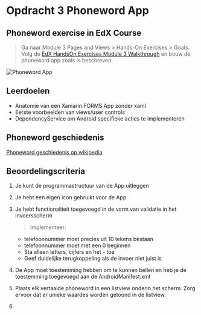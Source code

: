 # Opdracht 3 Phoneword App

## Phoneword exercise in EdX Course

> Ga naar Module 3 Pages and Views > Hands-On Exercises > Goals.
Volg de [EdX HandsOn Exercises Module 3 Walkthrough](https://courses.edx.org/courses/course-v1:Microsoft+DEV215x+1T2016/courseware/04c272628e46433fa77f081f050ed9f4/ac997ad219294470a9d9e4109f517012/?activate_block_id=block-v1%3AMicrosoft%2BDEV215x%2B1T2016%2Btype%40sequential%2Bblock%40ac997ad219294470a9d9e4109f517012) en bouw de phoneword app zoals is beschreven. 


![Phoneword App](https://github.com/ictacademiekw1c/opdrachten-repository/blob/master/xamarin/images/phoneword.png?raw=true)


## Leerdoelen
- Anatomie van een Xamarin.FORMS App zonder xaml
- Eerste voorbeelden van views/user controls
- DependencyService om Android specifieke acties te implementeren

## Phoneword geschiedenis
[Phoneword geschiedenis op wikipedia](https://en.wikipedia.org/wiki/Telephone_keypad)


## Beoordelingscriteria
1. Je kunt de programmastructuur van de App uitleggen
2. Je hebt een eigen icon gebruikt voor de App
3. Je hebt functionaliteit toegevoegd in de vorm van validatie in het invoersscherm
   > Implementeer:
   - telefoonnummer moet precies uit 10 tekens bestaan
   - telefoonnummer moet met een 0 beginnen
   - Sta alleen letters, cijfers en het - toe
   - Geef duidelijke terugkoppeling als de invoer niet juist is 

4. De App moet toestemming hebben om te kunnen bellen en heb je de toestemming toegevoegd aan de AndroidManifest.xml
5. Plaats elk vertaalde phoneword in een listview onderin het scherm. Zorg ervoor dat er unieke waardes worden getoond in de listview.
6. 
